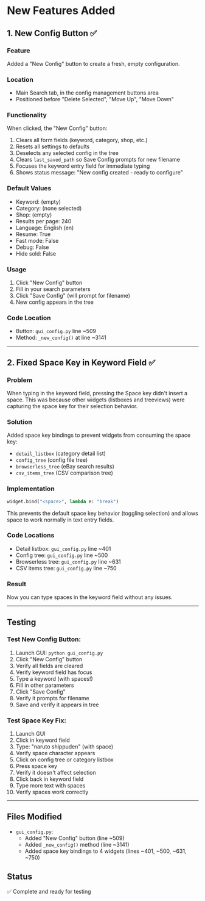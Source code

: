 # New Features Added

## 1. New Config Button ✅

### Feature
Added a "New Config" button to create a fresh, empty configuration.

### Location
- Main Search tab, in the config management buttons area
- Positioned before "Delete Selected", "Move Up", "Move Down"

### Functionality
When clicked, the "New Config" button:
1. Clears all form fields (keyword, category, shop, etc.)
2. Resets all settings to defaults
3. Deselects any selected config in the tree
4. Clears `last_saved_path` so Save Config prompts for new filename
5. Focuses the keyword entry field for immediate typing
6. Shows status message: "New config created - ready to configure"

### Default Values
- Keyword: (empty)
- Category: (none selected)
- Shop: (empty)
- Results per page: 240
- Language: English (en)
- Resume: True
- Fast mode: False
- Debug: False
- Hide sold: False

### Usage
1. Click "New Config" button
2. Fill in your search parameters
3. Click "Save Config" (will prompt for filename)
4. New config appears in the tree

### Code Location
- Button: `gui_config.py` line ~509
- Method: `_new_config()` at line ~3141

---

## 2. Fixed Space Key in Keyword Field ✅

### Problem
When typing in the keyword field, pressing the Space key didn't insert a space. This was because other widgets (listboxes and treeviews) were capturing the space key for their selection behavior.

### Solution
Added space key bindings to prevent widgets from consuming the space key:
- `detail_listbox` (category detail list)
- `config_tree` (config file tree)
- `browserless_tree` (eBay search results)
- `csv_items_tree` (CSV comparison tree)

### Implementation
```python
widget.bind("<space>", lambda e: "break")
```

This prevents the default space key behavior (toggling selection) and allows space to work normally in text entry fields.

### Code Locations
- Detail listbox: `gui_config.py` line ~401
- Config tree: `gui_config.py` line ~500
- Browserless tree: `gui_config.py` line ~631
- CSV items tree: `gui_config.py` line ~750

### Result
Now you can type spaces in the keyword field without any issues.

---

## Testing

### Test New Config Button:
1. Launch GUI: `python gui_config.py`
2. Click "New Config" button
3. Verify all fields are cleared
4. Verify keyword field has focus
5. Type a keyword (with spaces!)
6. Fill in other parameters
7. Click "Save Config"
8. Verify it prompts for filename
9. Save and verify it appears in tree

### Test Space Key Fix:
1. Launch GUI
2. Click in keyword field
3. Type: "naruto shippuden" (with space)
4. Verify space character appears
5. Click on config tree or category listbox
6. Press space key
7. Verify it doesn't affect selection
8. Click back in keyword field
9. Type more text with spaces
10. Verify spaces work correctly

---

## Files Modified
- `gui_config.py`:
  - Added "New Config" button (line ~509)
  - Added `_new_config()` method (line ~3141)
  - Added space key bindings to 4 widgets (lines ~401, ~500, ~631, ~750)

## Status
✅ Complete and ready for testing
